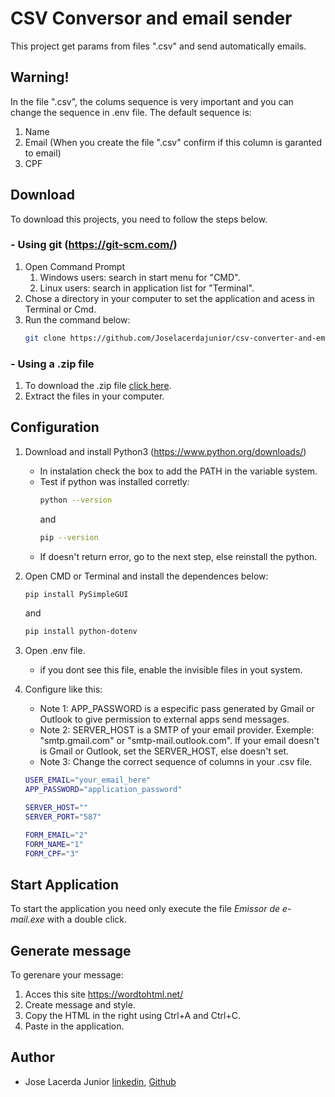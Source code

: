 # CSV Conversor and email sender
This project get params from files ".csv" and send automatically emails.

## Warning!
In the file ".csv", the colums sequence is very important and you can change the sequence in .env file. The default sequence is:
1. Name
1. Email (When you create the file ".csv" confirm if this column is garanted to email)
1. CPF

## Download
To download this projects, you need to follow the steps below.
### - Using git (https://git-scm.com/)
1. Open Command Prompt
    1. Windows users: search in start menu for "CMD".
    2. Linux users: search in application list for "Terminal".
1. Chose a directory in your computer to set the application and acess in Terminal or Cmd.
1. Run the command below:
    ```bash
    git clone https://github.com/Joselacerdajunior/csv-converter-and-email-sender.git
    ```
### - Using a .zip file
1. To download the .zip file [click here](https://github.com/Joselacerdajunior/csv-converter-and-email-sender/archive/refs/heads/main.zip).
1. Extract the files in your computer.

## Configuration
1. Download and install Python3 (https://www.python.org/downloads/)
    - In instalation check the box to add the PATH in the variable system.
    - Test if python was installed corretly:
        ```bash
        python --version
        ```
        and
        ```bash
        pip --version
        ```
    - If doesn't return error, go to the next step, else reinstall the python.
1. Open CMD or Terminal and install the dependences below:
    ```bash    
    pip install PySimpleGUI
    ```
    and

    ```bash
    pip install python-dotenv
    ```
1. Open .env file.
    - if you dont see this file, enable the invisible files in yout system.
1. Configure like this:
    - Note 1: APP_PASSWORD is a especific pass generated by Gmail or Outlook to give permission to external apps send messages.
    - Note 2: SERVER_HOST is a SMTP of your email provider. Exemple: "smtp.gmail.com" or "smtp-mail.outlook.com". If your email doesn't is Gmail or Outlook, set the SERVER_HOST, else doesn't set.
    - Note 3: Change the correct sequence of columns in your .csv file.
    ```bash
    USER_EMAIL="your_email_here"
    APP_PASSWORD="application_password"

    SERVER_HOST=""
    SERVER_PORT="587"
    
    FORM_EMAIL="2"
    FORM_NAME="1"
    FORM_CPF="3"
    ```

## Start Application
To start the application you need only execute the file _Emissor de e-mail.exe_ with a double click.

## Generate message
To gerenare your message:
1. Acces this site https://wordtohtml.net/
1. Create message and style.
1. Copy the HTML in the right using Ctrl+A and Ctrl+C.
1. Paste in the application.

## Author
- Jose Lacerda Junior [linkedin](https://www.linkedin.com/in/joselacerdajunior/), [Github](https://github.com/joselacerdajunior)
